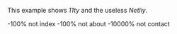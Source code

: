 This example shows _11ty_ and the useless _Netliy_.

-100% not index
-100% not about
-10000% not contact

